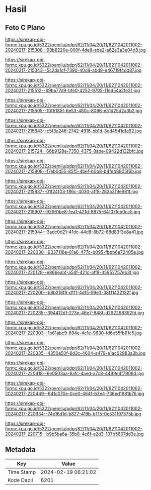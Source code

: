 # Hasil

## Foto C Plano

https://sirekap-obj-formc.kpu.go.id/5322/pemilu/pdpr/62/11/04/20/11/6211042011002-20240217-215308--98b8220e-000f-4de8-aba2-a62e3a3e04d8.jpg

https://sirekap-obj-formc.kpu.go.id/5322/pemilu/pdpr/62/11/04/20/11/6211042011002-20240217-215343--5c2da1cf-7390-40d8-abd9-e46719f4dd87.jpg

https://sirekap-obj-formc.kpu.go.id/5322/pemilu/pdpr/62/11/04/20/11/6211042011002-20240217-215512--69ba77d9-bfe0-4252-9705-11ed54a2fe31.jpg

https://sirekap-obj-formc.kpu.go.id/5322/pemilu/pdpr/62/11/04/20/11/6211042011002-20240217-215605--10f6185f-6e53-480c-8096-e51d25d2a3b2.jpg

https://sirekap-obj-formc.kpu.go.id/5322/pemilu/pdpr/62/11/04/20/11/6211042011002-20240217-215643--c5f3a246-2742-4916-bb1d-3ed4541dfa92.jpg

https://sirekap-obj-formc.kpu.go.id/5322/pemilu/pdpr/62/11/04/20/11/6211042011002-20240217-215724--66b9128e-7350-4375-8abe-09422d132bfc.jpg

https://sirekap-obj-formc.kpu.go.id/5322/pemilu/pdpr/62/11/04/20/11/6211042011002-20240217-215808--f7eb0d55-85f5-4bef-b0b8-b4fe48905f6b.jpg

https://sirekap-obj-formc.kpu.go.id/5322/pemilu/pdpr/62/11/04/20/11/6211042011002-20240217-215837--01f24f03-f86c-4030-a1f8-282a319e981f.jpg

https://sirekap-obj-formc.kpu.go.id/5322/pemilu/pdpr/62/11/04/20/11/6211042011002-20240217-215907--92961be8-1ea1-421d-8875-64107fcb0cc5.jpg

https://sirekap-obj-formc.kpu.go.id/5322/pemilu/pdpr/62/11/04/20/11/6211042011002-20240217-215944--3adc0d21-41dc-44d8-8b72-88d83f3e8a41.jpg

https://sirekap-obj-formc.kpu.go.id/5322/pemilu/pdpr/62/11/04/20/11/6211042011002-20240217-220030--9337116e-01a6-477c-b095-fbbb6e72405e.jpg

https://sirekap-obj-formc.kpu.go.id/5322/pemilu/pdpr/62/11/04/20/11/6211042011002-20240217-220129--e866eabf-a54f-421c-aff8-35952757eb3f.jpg

https://sirekap-obj-formc.kpu.go.id/5322/pemilu/pdpr/62/11/04/20/11/6211042011002-20240217-220200--b8b318f9-d111-4d15-99e3-38f11432132f.jpg

https://sirekap-obj-formc.kpu.go.id/5322/pemilu/pdpr/62/11/04/20/11/6211042011002-20240217-220235--394412d1-273e-46e7-848f-d292298392fd.jpg

https://sirekap-obj-formc.kpu.go.id/5322/pemilu/pdpr/62/11/04/20/11/6211042011002-20240217-220303--1b61abc9-694e-4c1e-9630-fd6e55fb91c5.jpg

https://sirekap-obj-formc.kpu.go.id/5322/pemilu/pdpr/62/11/04/20/11/6211042011002-20240217-220335--4350e50f-8d3c-4604-a479-e1ac62983a3b.jpg

https://sirekap-obj-formc.kpu.go.id/5322/pemilu/pdpr/62/11/04/20/11/6211042011002-20240217-220418--6e0503aa-6afc-4aed-a7c8-4499e4f7908d.jpg

https://sirekap-obj-formc.kpu.go.id/5322/pemilu/pdpr/62/11/04/20/11/6211042011002-20240217-220449--641c070e-0ce0-4641-b3e4-736ed1981b76.jpg

https://sirekap-obj-formc.kpu.go.id/5322/pemilu/pdpr/62/11/04/20/11/6211042011002-20240217-220634--74e16d1d-b827-419b-bf75-0e531197375b.jpg

https://sirekap-obj-formc.kpu.go.id/5322/pemilu/pdpr/62/11/04/20/11/6211042011002-20240217-220715--b9b5ba6a-35b8-4e6f-a2d3-107b5607dd3e.jpg


## Metadata

| Key        | Value               |
| ---------- | ------------------- |
| Time Stamp | 2024-02-19 06:21:02 |
| Kode Dapil | 6201                |



